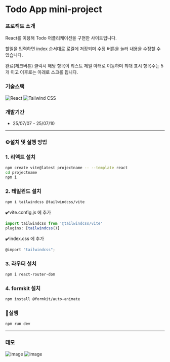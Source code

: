 # Todo App mini-project


### 프로젝트 소개
React를 이용해 Todo 어플리케이션을 구현한 사이트입니다.

할일을 입력하면 index 순서대로 로컬에 저장되며 수정 버튼을 눌러 내용을 수정할 수 있습니다.

완료(체크버튼) 클릭시 해당 항목이 리스트 제일 아래로 이동하며 최대 표시 항목수는 5개 이고 이후로는 아래로 스크롤 됩니다.

### 기술스택
![React](https://img.shields.io/badge/React-61DAFB?style=for-the-badge&logo=react&logoColor=black)
![Tailwind CSS](https://img.shields.io/badge/Tailwind_CSS-38B2AC?style=for-the-badge&logo=tailwind-css&logoColor=white)

### 개발기간
+ 25/07/07 - 25/07/10  

---
### ⚙️설치 및 실행 방법
### 1. **리액트 설치**
```bash
npm create vite@latest projectname -- --template react
cd projectname
npm i
```
### 2. **테일윈드 설치**
```bash
npm i tailwindcss @tailwindcss/vite
```
✔️vite.config.js 에 추가
```javascript
import tailwindcss from '@tailwindcss/vite'
plugins: [tailwindcss()]
```
✔️index.css 에 추가
```javascript
@import "tailwindcss";
```
### 3. **라우터 설치**
```bash
npm i react-router-dom
```
### 4. **formkit 설치**
```bash
npm install @formkit/auto-animate
```
### 🚀실행
```bash
npm run dev
```
---


### 데모
![image](https://github.com/user-attachments/assets/77b572ed-5a56-4e7b-a29e-529281b769e9)
![image](https://github.com/user-attachments/assets/56b0f560-65ee-49cb-9b91-c89aec6930c7)




